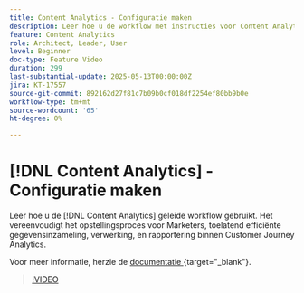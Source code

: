 ```yaml
---
title: Content Analytics - Configuratie maken
description: Leer hoe u de workflow met instructies voor Content Analytics gebruikt. Het vereenvoudigt het opstellingsproces voor Marketers, toelatend efficiënte gegevensinzameling, verwerking, en rapportering binnen Customer Journey Analytics.
feature: Content Analytics
role: Architect, Leader, User
level: Beginner
doc-type: Feature Video
duration: 299
last-substantial-update: 2025-05-13T00:00:00Z
jira: KT-17557
source-git-commit: 892162d27f81c7b09b0cf018df2254ef80bb9b0e
workflow-type: tm+mt
source-wordcount: '65'
ht-degree: 0%

---
```


# [!DNL Content Analytics] - Configuratie maken

Leer hoe u de [!DNL Content Analytics] geleide workflow gebruikt. Het vereenvoudigt het opstellingsproces voor Marketers, toelatend efficiënte gegevensinzameling, verwerking, en rapportering binnen Customer Journey Analytics.

Voor meer informatie, herzie de [&#x200B; documentatie &#x200B;](https://experienceleague.adobe.com/nl/docs/analytics-platform/using/content-analytics/configuration/guided){target="_blank"}.

>[!VIDEO](https://video.tv.adobe.com/v/3458438/?learn=on&enablevpops)
